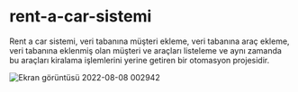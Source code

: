 # rent-a-car-sistemi

Rent a car sistemi, veri tabanına müşteri ekleme,
                    veri tabanına araç ekleme, 
                    veri tabanına eklenmiş olan müşteri ve araçları listeleme ve aynı zamanda bu araçları kiralama işlemlerini yerine getiren bir otomasyon projesidir.
                    
                    
 ![Ekran görüntüsü 2022-08-08 002942](https://user-images.githubusercontent.com/110428681/183311798-19b30e81-8451-4f6e-907c-3ecd05568884.png)
